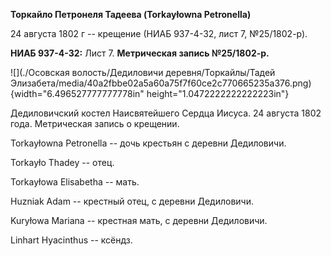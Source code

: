 **Торкайло Петронеля Тадеева (Torkayłowna Petronella)**

24 августа 1802 г -- крещение (НИАБ 937-4-32, лист 7, №25/1802-р).

**НИАБ 937-4-32:** Лист 7. **Метрическая запись №25/1802-р.**

![](./Осовская волость/Дедиловичи деревня/Торкайлы/Тадей Элизабета/media/40a2fbbe02a5a60a75f7f60ce2c770665235a376.png){width="6.496527777777778in"
height="1.0472222222222223in"}

Дедиловичский костел Наисвятейшего Сердца Иисуса. 24 августа 1802 года.
Метрическая запись о крещении.

Torkayłowna Petronella -- дочь крестьян с деревни Дедиловичи.

Torkayło Thadey -- отец.

Torkayłowa Elisabetha -- мать.

Huzniak Adam -- крестный отец, с деревни Дедиловичи.

Kuryłowa Mariana -- крестная мать, с деревни Дедиловичи.

Linhart Hyacinthus -- ксёндз.
